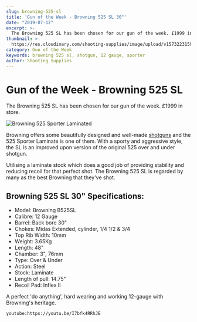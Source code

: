 ```yaml
---
slug: browning-525-sl
title: 'Gun of the Week - Browning 525 SL 30"'
date: "2019-07-12"
excerpt: >-
  The Browning 525 SL has been chosen for our gun of the week. £1999 in store.
thumbnail: >-
  https://res.cloudinary.com/shooting-supplies/image/upload/v1573223159/guns/B525-SPORTER-LAMINATED-ADJ_1_wokvdy_heq12o.jpg
category: Gun of the Week
keywords: browning 525 sl, shotgun, 12 gauge, sporter
author: Shooting Supplies
---
```


# **Gun of the Week - Browning 525 SL**

The Browning 525 SL has been chosen for our gun of the week. £1999 in store.

![Browning 525 Sporter Laminated](https://res.cloudinary.com/shooting-supplies/image/upload/v1573223159/guns/B525-SPORTER-LAMINATED-ADJ_1_wokvdy_heq12o.jpg)

Browning offers some beautifully designed and well-made [shotguns](https://shootingsuppliesltd.co.uk/shotguns/) and the 525 Sporter Laminate is one of them. With a sporty and aggressive style, the SL is an improved upon version of the original 525 over and under shotgun.

Utilising a laminate stock which does a good job of providing stability and reducing recoil for that perfect shot. The Browning 525 SL is regarded by many as the best Browning that they've shot.

## Browning 525 SL 30" Specifications:

- Model: Browning B525SL
- Calibre: 12 Gauge
- Barrel: Back bore 30"
- Chokes: Midas Extended, cylinder, 1/4 1/2 & 3/4
- Top Rib Width: 10mm
- Weight: 3.65Kg
- Length: 48"
- Chamber: 3", 76mm
- Type: Over & Under
- Action: Steel
- Stock: Laminate
- Length of pull: 14.75"
- Recoil Pad: Inflex II

<p></p>

A perfect 'do anything', hard wearing and working 12-gauge with Browning's heritage.

`youtube:https://youtu.be/I7bfk4RRhJE`

